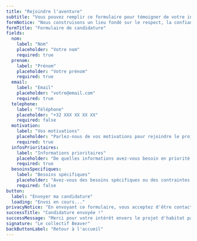 ```yaml
---
title: "Rejoindre l'aventure"
subtitle: "Vous pouvez remplir ce formulaire pour témoigner de votre intérêt envers le projet. Nous vous recontacterons dans les semaines à venir pour vous communiquer une date de visite de la ferme et le reste du processus d'adhésion."
formNotice: "Nous construisons un lieu fondé sur le respect, la confiance et la sécurité de chacun·e. En remplissant ce formulaire, vous rejoignez cette attention partagée aux autres et vous engagez à un comportement bienveillant."
formTitle: "Formulaire de candidature"
fields:
  nom:
    label: "Nom"
    placeholder: "Votre nom"
    required: true
  prenom:
    label: "Prénom"
    placeholder: "Votre prénom"
    required: true
  email:
    label: "Email"
    placeholder: "votre@email.com"
    required: true
  telephone:
    label: "Téléphone"
    placeholder: "+32 XXX XX XX XX"
    required: false
  motivation:
    label: "Vos motivations"
    placeholder: "Parlez-nous de vos motivations pour rejoindre le projet d'Habitat Beaver? Qu'est-ce qui vous tient à cœur dans la réalisation d'un habitat partagé? Vos valeurs, vos attentes?..."
    required: true
  infosPrioritaires:
    label: "Informations prioritaires"
    placeholder: "De quelles informations avez-vous besoin en priorité ? Nous construirons notre FAQ en fonction de vos besoins."
    required: true
  besoinsSpecifiques:
    label: "Besoins spécifiques"
    placeholder: "Avez-vous des besoins spécifiques ou des contraintes particulières que nous devrions connaître ? (accessibilité, etc.)"
    required: false
button:
  label: "Envoyer ma candidature"
  loading: "Envoi en cours..."
privacyNotice: "En envoyant ce formulaire, vous acceptez d'être contacté·e par le collectif Beaver pour échanger sur votre candidature. Vos données ne seront pas partagées avec des tiers et seront conservées durant 3 ans maximum."
successTitle: "Candidature envoyée !"
successMessage: "Merci pour votre intérêt envers le projet d'habitat partagé de la Ferme du Temple. Nous avons bien reçu votre candidature et nous vous recontacterons très prochainement pour échanger sur votre projet et vos motivations."
signature: "Le collectif Beaver"
backButtonLabel: "Retour à l'accueil"
---
```

